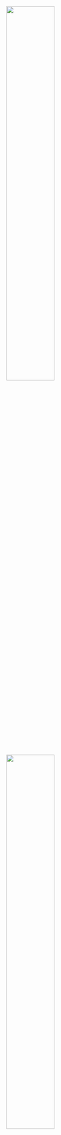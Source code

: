 <img src="https://agropark.ng/screenshots/mini/1.png" width="50%"></img>
 <img src="https://agropark.ng/screenshots/mini/2.png" width="50%"></img>